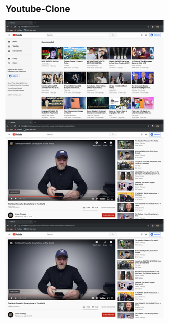 # Youtube-Clone

<img align="center" src="Screen Shots/screenshot-1.png">
<img align="center" src="Screen Shots/screenshot-2.png">
<img align="center" src="Screen Shots/screenshot-2.png">
